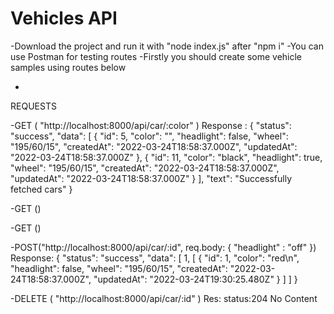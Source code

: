# Vehicles API

-Download the project and run it with "node index.js" after "npm i"
-You can use Postman for testing routes
-Firstly you should create some vehicle samples using routes below

-




REQUESTS

-GET ( "http://localhost:8000/api/car/:color" )
    Response : {
        "status": "success",
        "data": [
            {
                "id": 5,
                "color": "",
                "headlight": false,
                "wheel": "195/60/15",
                "createdAt": "2022-03-24T18:58:37.000Z",
                "updatedAt": "2022-03-24T18:58:37.000Z"
            },
            {
                "id": 11,
                "color": "black",
                "headlight": true,
                "wheel": "195/60/15",
                "createdAt": "2022-03-24T18:58:37.000Z",
                "updatedAt": "2022-03-24T18:58:37.000Z"
            }
        ],
        "text": "Successfully fetched cars"
    }

-GET ()

-GET ()

-POST("http://localhost:8000/api/car/:id", req.body: {
    "headlight" : "off"
    })
    Response: {
        "status": "success",
        "data": [
            1,
            [
                {
                    "id": 1,
                    "color": "red\n",
                    "headlight": false,
                    "wheel": "195/60/15",
                    "createdAt": "2022-03-24T18:58:37.000Z",
                    "updatedAt": "2022-03-24T19:30:25.480Z"
                }
            ]
        ]
    }

-DELETE ( "http://localhost:8000/api/car/:id" )
    Res: status:204 No Content


